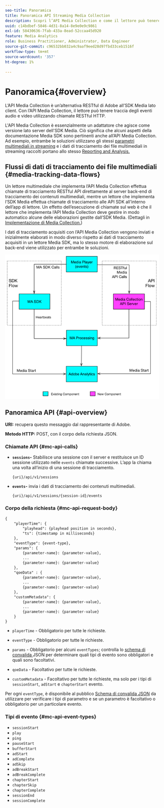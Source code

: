 ```yaml
---
seo-title: Panoramica
title: Panoramica API Streaming Media Collection
description: Scopri l’API Media Collection e come il lettore può tenere traccia degli eventi audio e video utilizzando le chiamate RESTful HTTP.
uuid: c14bdbef-5846-4d31-8a14-8e9e0e9c9861
exl-id: 58430636-7fab-433a-8ead-52ccaa45d920
feature: Media Analytics
role: Business Practitioner, Administrator, Data Engineer
source-git-commit: c96532bb032a4c9aaf9eed28d97fbd33ceb1516f
workflow-type: tm+mt
source-wordcount: '357'
ht-degree: 1%

---
```


# Panoramica{#overview}

L’API Media Collection è un’alternativa RESTful di Adobe all’SDK Media lato client. Con l’API Media Collection, il lettore può tenere traccia degli eventi audio e video utilizzando chiamate RESTful HTTP.

L&#39;API Media Collection è essenzialmente un adattatore che agisce come versione lato server dell&#39;SDK Media. Ciò significa che alcuni aspetti della documentazione Media SDK sono pertinenti anche all’API Media Collection. Ad esempio, entrambe le soluzioni utilizzano gli stessi [parametri multimediali in streaming](/help/metrics-and-metadata/audio-video-parameters.md) e i dati di tracciamento dei file multimediali in streaming raccolti portano allo stesso [Reporting and Analysis.](/help/media-reports/media-reports-enable.md)

## Flussi di dati di tracciamento dei file multimediali {#media-tracking-data-flows}

Un lettore multimediale che implementa l’API Media Collection effettua chiamate di tracciamento RESTful API direttamente al server back-end di tracciamento dei contenuti multimediali, mentre un lettore che implementa l’SDK Media effettua chiamate di tracciamento alle API SDK all’interno dell’app di lettore. Un effetto dell’esecuzione di chiamate sul web è che il lettore che implementa l’API Media Collection deve gestire in modo automatico alcune delle elaborazioni gestite dall’SDK Media. (Dettagli in [Implementazione di Media Collection.](mc-api-impl/mc-api-quick-start.md))

I dati di tracciamento acquisiti con l’API Media Collection vengono inviati e inizialmente elaborati in modo diverso rispetto ai dati di tracciamento acquisiti in un lettore Media SDK, ma lo stesso motore di elaborazione sul back-end viene utilizzato per entrambe le soluzioni.

![](assets/col_api_overview_simple.png)

## Panoramica API {#api-overview}

**URI:** recupera questo messaggio dal rappresentante di Adobe.

**Metodo HTTP:** POST, con il corpo della richiesta JSON.

### Chiamate API {#mc-api-calls}

* **`sessions`-** Stabilisce una sessione con il server e restituisce un ID sessione utilizzato nelle  `events` chiamate successive. L’app la chiama una volta all’inizio di una sessione di tracciamento.

   ```
   {uri}/api/v1/sessions
   ```

* **`events`-** invia i dati di tracciamento dei contenuti multimediali.

   ```
   {uri}/api/v1/sessions/{session-id}/events
   ```

### Corpo della richiesta {#mc-api-request-body}

```
{
    "playerTime": {
        "playhead": {playhead position in seconds},
        "ts": {timestamp in milliseconds}
    },
    "eventType": {event-type},
    "params": {
        {parameter-name}: {parameter-value},
        ...
        {parameter-name}: {parameter-value}
    },
    "qoeData" : {
        {parameter-name}: {parameter-value},
        ...
        {parameter-name}: {parameter-value}
    },
    "customMetadata": {
        {parameter-name}: {parameter-value},
        ...
        {parameter-name}: {parameter-value}
    }
}
```

* `playerTime` - Obbligatorio per tutte le richieste.
* `eventType` - Obbligatorio per tutte le richieste.
* `params` - Obbligatorio per alcuni  `eventTypes`; controlla lo  [schema di convalida ](mc-api-ref/mc-api-json-validation.md) JSON per determinare quali tipi di evento sono obbligatori e quali sono facoltativi.

* `qoeData` - Facoltativo per tutte le richieste.
* `customMetadata` - Facoltativo per tutte le richieste, ma solo per i tipi di  `sessionStart`,  `adStart` e  `chapterStart` evento.

Per ogni `eventType`, è disponibile al pubblico [Schema di convalida JSON](mc-api-ref/mc-api-json-validation.md) da utilizzare per verificare i tipi di parametro e se un parametro è facoltativo o obbligatorio per un particolare evento.

### Tipi di evento {#mc-api-event-types}

* `sessionStart`
* `play`
* `ping`
* `pauseStart`
* `bufferStart`
* `adStart`
* `adComplete`
* `adSkip`
* `adBreakStart`
* `adBreakComplete`
* `chapterStart`
* `chapterSkip`
* `chapterComplete`
* `sessionEnd`
* `sessionComplete`
